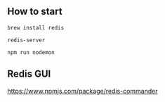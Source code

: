 ## How to start
```
brew install redis

redis-server

npm run nodemon
```

## Redis GUI

https://www.npmjs.com/package/redis-commander



